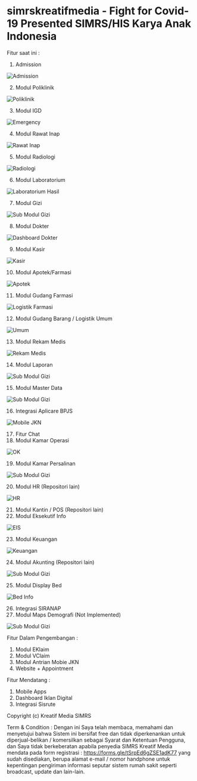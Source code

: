# simrskreatifmedia - Fight for Covid-19 Presented SIMRS/HIS Karya Anak Indonesia

Fitur saat ini :

1.  Admission

![Admission](https://raw.githubusercontent.com/jaisyullah/simrskreatifmedia/master/screens/rawatinap.jpg)

2.  Modul Poliklinik

![Poliklinik](https://raw.githubusercontent.com/jaisyullah/simrskreatifmedia/master/screens/poliklinik.jpg)

3.  Modul IGD

![Emergency](https://raw.githubusercontent.com/jaisyullah/simrskreatifmedia/master/screens/statistik-bor.jpg)

4.  Modul Rawat Inap

![Rawat Inap](https://raw.githubusercontent.com/jaisyullah/simrskreatifmedia/master/screens/rawatinap.jpg)

5.  Modul Radiologi

![Radiologi](https://raw.githubusercontent.com/jaisyullah/simrskreatifmedia/master/screens/radiologi.jpg)

6.  Modul Laboratorium

![Laboratorium Hasil](https://raw.githubusercontent.com/jaisyullah/simrskreatifmedia/master/screens/hasillab-labelgizi.jpg)

7.  Modul Gizi

![Sub Modul Gizi](https://raw.githubusercontent.com/jaisyullah/simrskreatifmedia/master/screens/antropometrianak.jpg)

8.  Modul Dokter

![Dashboard Dokter](https://raw.githubusercontent.com/jaisyullah/simrskreatifmedia/master/screens/chartpelayanan-dasbordokter.jpg)

9.  Modul Kasir

![Kasir](https://raw.githubusercontent.com/jaisyullah/simrskreatifmedia/master/screens/antropometrianak.jpg)

10. Modul Apotek/Farmasi

![Apotek](https://raw.githubusercontent.com/jaisyullah/simrskreatifmedia/master/screens/antropometrianak.jpg)

11. Modul Gudang Farmasi

![Logistik Farmasi](https://raw.githubusercontent.com/jaisyullah/simrskreatifmedia/master/screens/antropometrianak.jpg)

12. Modul Gudang Barang / Logistik Umum

![Umum](https://raw.githubusercontent.com/jaisyullah/simrskreatifmedia/master/screens/ap-ga.jpg)

13. Modul Rekam Medis

![Rekam Medis](https://raw.githubusercontent.com/jaisyullah/simrskreatifmedia/master/screens/tracer-obat.jpg)

14. Modul Laporan

![Sub Modul Gizi](https://raw.githubusercontent.com/jaisyullah/simrskreatifmedia/master/screens/mapdemografi.jpg)

15. Modul Master Data

![Sub Modul Gizi](https://raw.githubusercontent.com/jaisyullah/simrskreatifmedia/master/screens/antropometrianak.jpg)

16. Integrasi Aplicare BPJS

![Mobile JKN](https://raw.githubusercontent.com/jaisyullah/simrskreatifmedia/master/screens/mapdemografi.jpg)

17. Fitur Chat
18. Modul Kamar Operasi

![OK](https://raw.githubusercontent.com/jaisyullah/simrskreatifmedia/master/screens/ok-respontime.jpg)

19. Modul Kamar Persalinan

![Sub Modul Gizi](https://raw.githubusercontent.com/jaisyullah/simrskreatifmedia/master/screens/ok-respontime.jpg)

20. Modul HR (Repositori lain)

![HR](https://raw.githubusercontent.com/jaisyullah/simrskreatifmedia/master/screens/hr.jpg)

21. Modul Kantin / POS (Repositori lain)
22. Modul Eksekutif Info

![EIS](https://raw.githubusercontent.com/jaisyullah/simrskreatifmedia/master/screens/demografi-historipasien.jpg)

23. Modul Keuangan

![Keuangan](https://raw.githubusercontent.com/jaisyullah/simrskreatifmedia/master/screens/ap-ga.jpg)

24. Modul Akunting (Repositori lain)

![Sub Modul Gizi](https://raw.githubusercontent.com/jaisyullah/simrskreatifmedia/master/screens/antropometrianak.jpg)

25. Modul Display Bed

![Bed Info](https://raw.githubusercontent.com/jaisyullah/simrskreatifmedia/master/screens/bed.jpg)

26. Integrasi SIRANAP
27. Modul Maps Demografi (Not Implemented)

![Sub Modul Gizi](https://raw.githubusercontent.com/jaisyullah/simrskreatifmedia/master/screens/mapdemografi.jpg)

Fitur Dalam Pengembangan :
1. Modul EKlaim
2. Modul VClaim
3. Modul Antrian Mobie JKN
4. Website + Appointment

Fitur Mendatang :
1. Mobile Apps
2. Dashboard Iklan Digital
3. Integrasi Sisrute

Copyright (c) Kreatif Media SIMRS

Term & Condition :
Dengan ini Saya telah membaca, memahami dan menyetujui bahwa Sistem ini bersifat free dan tidak diperkenankan untuk diperjual-belikan / komersilkan sebagai Syarat dan Ketentuan Pengguna, dan Saya tidak berkeberatan apabila penyedia SIMRS Kreatif Media mendata pada form registrasi : https://forms.gle/tSrpEd6gZSE1adK77 yang sudah disediakan, berupa alamat e-mail / nomor handphone untuk kepentingan pengiriman informasi seputar sistem rumah sakit seperti broadcast, update dan lain-lain.
